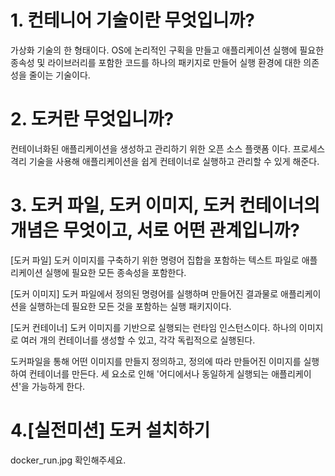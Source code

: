 # 1. 컨테니어 기술이란 무엇입니까?
가상화 기술의 한 형태이다. OS에 논리적인 구획을 만들고 
애플리케이션 실행에 필요한 종속성 및 라이브러리를 포함한 코드를 하나의 패키지로 만들어
실행 환경에 대한 의존성을 줄이는 기술이다.

# 2. 도커란 무엇입니까?
컨테이너화된 애플리케이션을 생성하고 관리하기 위한 오픈 소스 플랫폼 이다.
프로세스 격리 기술을 사용해 애플리케이션을 쉽게 컨테이너로 실행하고 관리할 수 있게 해준다.

# 3. 도커 파일, 도커 이미지, 도커 컨테이너의 개념은 무엇이고, 서로 어떤 관계입니까?
[도커 파일] 
도커 이미지를 구축하기 위한 명령어 집합을 포함하는 텍스트 파일로 애플리케이션 실행에 
필요한 모든 종속성을 포함한다.

[도커 이미지]
도커 파일에서 정의된 명령어를 실행하며 만들어진 결과물로 애플리케이션을 실행하는데 필요한 
모든 것을 포함하는 실행 패키지이다.

[도커 컨테이너]
도커 이미지를 기반으로 실행되는 런타임 인스턴스이다.
하나의 이미지로 여러 개의 컨테이너를 생성할 수 있고, 각각 독립적으로 실행된다.

도커파일을 통해 어떤 이미지를 만들지 정의하고, 정의에 따라 만들어진 이미지를 실행하여 
컨테이너를 만든다. 세 요소로 인해 '어디에서나 동일하게 실행되는 애플리케이션'을 가능하게 한다.

# 4.[실전미션] 도커 설치하기
docker_run.jpg 확인해주세요.